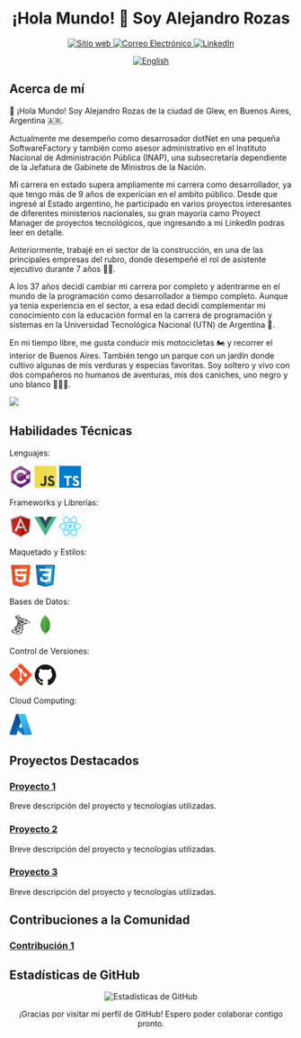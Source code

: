 <!-- Cabecera -->
<h1 align="center">¡Hola Mundo! 👋 Soy Alejandro Rozas</h1>
<p align="center">
  <a href="https://www.rozas.com.ar">
    <img src="https://img.shields.io/badge/-Sitio%20web-blue" alt="Sitio web">
  </a>
  <a href="mailto:alejandro.rozas@gmail.com">
    <img src="https://img.shields.io/badge/-Correo%20Electr%C3%B3nico-red" alt="Correo Electrónico">
  </a>
  <a href="https://www.linkedin.com/in/arozas">
    <img src="https://img.shields.io/badge/-LinkedIn-blue" alt="LinkedIn">
  </a>
</p>
<p align="center">
    <a href="https://github.com/arozas/">
     <img src="https://img.shields.io/badge/lang-en-red.svg" alt="English">
  </a>
</p>


<!-- Acerca de mí -->
## Acerca de mí

👋 ¡Hola Mundo! Soy Alejandro Rozas de la ciudad de Glew, en Buenos Aires, Argentina 🇦🇷.

Actualmente me desempeño como desarrosador dotNet en una pequeña SoftwareFactory y también como asesor administrativo en el Instituto Nacional de Administración Pública (INAP), una subsecretaría dependiente de la Jefatura de Gabinete de Ministros de la Nación. 

Mi carrera en estado supera ampliamente mi carrera como desarrollador, ya que tengo más de 9 años de experician en el ambito público. Desde que ingresé al Estado argentino, he participado en varios proyectos interesantes de diferentes ministerios nacionales, su gran mayoria camo Proyect Manager de proyectos tecnológicos, que ingresando a mi LinkedIn podras leer en detalle.

Anteriormente, trabajé en el sector de la construcción, en una de las principales empresas del rubro, donde desempeñé el rol de asistente ejecutivo durante 7 años 👨‍💼.

A los 37 años decidí cambiar mi carrera por completo y adentrarme en el mundo de la programación como desarrollador a tiempo completo. Aunque ya tenia experiencia en el sector, a esa edad decidí complementar mi conocimiento con la educación formal en la carrera de programación y sistemas en la Universidad Tecnológica Nacional (UTN) de Argentina 🌱.

En mi tiempo libre, me gusta conducir mis motocicletas 🏍️ y recorrer el interior de Buenos Aires. También tengo un parque con un jardín donde cultivo algunas de mis verduras y especias favoritas. Soy soltero y vivo con dos compañeros no humanos de aventuras, mis dos caniches, uno negro y uno blanco 🐺🐻‍❄️.

<!-- Vistas de perfil -->
![](https://komarev.com/ghpvc/?username=arozas&label=PROFILE+VIEWS)

<!-- Habilidades -->
## Habilidades Técnicas

Lenguajes:

<code><img height="40" src="https://github.com/devicons/devicon/blob/master/icons/csharp/csharp-original.svg" alt="C#"></code>
<code><img height="40" src="https://raw.githubusercontent.com/devicons/devicon/master/icons/javascript/javascript-original.svg" alt="JavaScript"></code>
<code><img height="40" src="https://github.com/devicons/devicon/blob/master/icons/typescript/typescript-original.svg" alt="Typescript"></code>

Frameworks y Librerías:

<code><img height="40" src="https://github.com/devicons/devicon/blob/master/icons/angularjs/angularjs-original.svg" alt="Angular"></code>
<code><img height="40" src="https://github.com/devicons/devicon/blob/master/icons/vuejs/vuejs-original.svg" alt="VueJs"></code>
<code><img height="40" src="https://raw.githubusercontent.com/devicons/devicon/master/icons/react/react-original.svg" alt="React"></code>

Maquetado y Estilos:

<code><img height="40" src="https://github.com/devicons/devicon/blob/master/icons/html5/html5-original.svg" alt="HTML5"></code>
<code><img height="40" src="https://github.com/devicons/devicon/blob/master/icons/css3/css3-original.svg" alt="CSS3"></code>

Bases de Datos:

<code><img height="40" src="https://github.com/devicons/devicon/blob/master/icons/microsoftsqlserver/microsoftsqlserver-plain.svg" alt="SQL Server"></code>
<code><img height="40" src="https://raw.githubusercontent.com/devicons/devicon/master/icons/mongodb/mongodb-original.svg" alt="MongoDB"></code>

Control de Versiones:

<code><img height="40" src="https://raw.githubusercontent.com/devicons/devicon/master/icons/git/git-original.svg" alt="Git"></code>
<code><img height="40" src="https://raw.githubusercontent.com/devicons/devicon/master/icons/github/github-original.svg" alt="GitHub"></code>

Cloud Computing:

<code><img height="40" src="https://raw.githubusercontent.com/devicons/devicon/master/icons/azure/azure-original.svg" alt="Azure"></code>

<!-- Proyectos Destacados -->
## Proyectos Destacados

### [Proyecto 1](enlace_al_proyecto_1)

Breve descripción del proyecto y tecnologías utilizadas.

### [Proyecto 2](enlace_al_proyecto_2)

Breve descripción del proyecto y tecnologías utilizadas.

### [Proyecto 3](enlace_al_proyecto_3)

Breve descripción del proyecto y tecnologías utilizadas.

<!-- Contribuciones a la Comunidad -->
## Contribuciones a la Comunidad

### [Contribución 1](enlace_a_la_contribucion_1)

<!-- Estadísticas de GitHub -->
## Estadísticas de GitHub

<p align="center">
  <img src="https://github-readme-stats.vercel.app/api?username=arozas&show_icons=true&theme=dark" alt="Estadísticas de GitHub" />
</p>

<!-- Pie de página -->
<p align="center">¡Gracias por visitar mi perfil de GitHub! Espero poder colaborar contigo pronto.</p>


<!---
arozas/arozas is a ✨ special ✨ repository because its `README.md` (this file) appears on your GitHub profile.
You can click the Preview link to take a look at your changes.
--->

